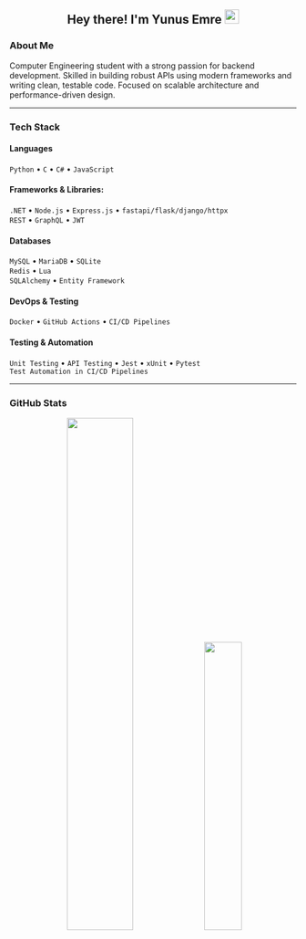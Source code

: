<h2 align="center">Hey there! I'm Yunus Emre <img src="https://github.com/yunustechin/yunustechin/blob/master/Hi.gif" width="25"></h2>

### About Me

Computer Engineering student with a strong passion for backend development. Skilled in building robust APIs using modern frameworks and writing clean, testable code. Focused on scalable architecture and performance-driven design.

---

### Tech Stack

#### Languages
`Python` • `C` • `C#` • `JavaScript`

#### Frameworks & Libraries:
`.NET` • `Node.js` • `Express.js` • `fastapi/flask/django/httpx`  
`REST` • `GraphQL` • `JWT` 

#### Databases
`MySQL` • `MariaDB` • `SQLite`  
`Redis`  • `Lua`  
`SQLAlchemy` • `Entity Framework`

#### DevOps & Testing
`Docker` • `GitHub Actions` • `CI/CD Pipelines`  

#### Testing & Automation
`Unit Testing` • `API Testing` • `Jest` • `xUnit` • `Pytest`  
`Test Automation in CI/CD Pipelines`

---

### GitHub Stats

<p align="center">
  <img src="https://github-readme-stats.vercel.app/api?username=yunustechin&show_icons=true&theme=dark&count_private=true&hide_border=true" width="48%"/>
  <img src="https://github-readme-stats.vercel.app/api/top-langs/?username=yunustechin&layout=compact&theme=dark&hide_border=true" width="36%"/>
</p>
